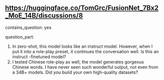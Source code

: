 ## https://huggingface.co/TomGrc/FusionNet_7Bx2_MoE_14B/discussions/8

contains_question: yes

question_part: 
1. In zero-shot, this model looks like an instruct model. However, when I put it into a role-play preset, it continues the conversation well. Is this an instruct -finetuned model?
2. I tested Chinese role-play as well, the model generates gorgeous Chinese words. I have never seen such wonderful output, not even from a 34B+ models. Did you build your own high-quality datasets?